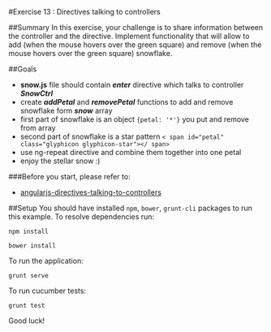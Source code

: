 #Exercise 13 : Directives talking to controllers

##Summary
In this exercise, your challenge is to share information between the controller and the directive. 
Implement functionality that will allow to add (when the mouse hovers over the green square) and remove (when the mouse hovers over the green square) snowflake.

##Goals
* **snow.js** file should contain ***enter*** directive which talks to controller ***SnowCtrl***
* create ***addPetal*** and ***removePetal*** functions to add and remove snowflake form ***snow*** array
* first part of snowflake is an object `{petal: '*'}` you put and remove from array
* second part of snowflake is a star pattern `< span id="petal" class="glyphicon glyphicon-star"></ span>` 
* use ng-repeat directive and combine them together into one petal
* enjoy the stellar snow :)

###Before you start, please refer to:
* [angularjs-directives-talking-to-controllers](https://egghead.io/lessons/angularjs-directives-talking-to-controllers)

##Setup
You should have installed `npm`, `bower`, `grunt-cli`  packages to run this example. To resolve dependencies run:

```
npm install
```

```
bower install
```

To run the application:

```
grunt serve
```

To run cucumber tests:

```
grunt test
```

Good luck!
